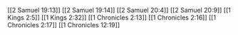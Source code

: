 [[2 Samuel 19:13]]
[[2 Samuel 19:14]]
[[2 Samuel 20:4]]
[[2 Samuel 20:9]]
[[1 Kings 2:5]]
[[1 Kings 2:32]]
[[1 Chronicles 2:13]]
[[1 Chronicles 2:16]]
[[1 Chronicles 2:17]]
[[1 Chronicles 12:19]]
